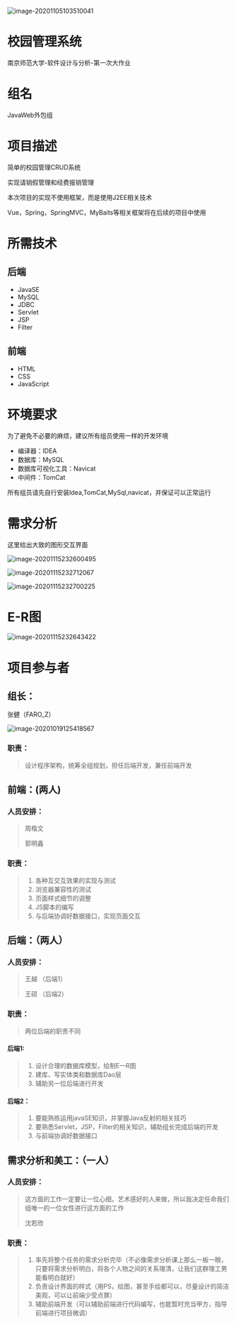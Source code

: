 ![image-20201105103510041](https://gitee.com/faro/images/raw/master/img/20201105103531.png)



# 校园管理系统

南京师范大学-软件设计与分析-第一次大作业



# 组名

JavaWeb外包组



# 项目描述

简单的校园管理CRUD系统

实现请销假管理和经费报销管理

本次项目的实现不使用框架，而是使用J2EE相关技术

Vue，Spring，SpringMVC，MyBaits等相关框架将在后续的项目中使用




# 所需技术

## 后端

* JavaSE
* MySQL
* JDBC
* Servlet
* JSP
* Filter

## 前端

* HTML
* CSS
* JavaScript



# 环境要求

为了避免不必要的麻烦，建议所有组员使用一样的开发环境

* 编译器：IDEA
* 数据库：MySQL
* 数据库可视化工具：Navicat
* 中间件：TomCat

所有组员请先自行安装Idea,TomCat,MySql,navicat，并保证可以正常运行



# 需求分析

这里给出大致的图形交互界面

![image-20201115232600495](https://gitee.com/faro/images/raw/master/img/20201115232724.png)

![image-20201115232712067](../../../../../../Pictures/typora/20201115232727-20201115232813184.png)

![image-20201115232700225](https://gitee.com/faro/images/raw/master/img/20201115232726.png)





# E-R图

![image-20201115232643422](../../../../../../Pictures/typora/20201115232725.png)



# 项目参与者

## 组长：

张健（FARO_Z）

![image-20201019125418567](https://gitee.com/faro/images/raw/master/img/20201019132909.png)

### 职责：

> 设计程序架构，统筹全组规划，担任后端开发，兼任前端开发



## 前端：(两人)

### 人员安排：

> 周楷文
>
>
> 郭明鑫

### 职责：

> 1. 各种互交互效果的实现与测试
> 2. 浏览器兼容性的测试
> 3. 页面样式细节的调整
> 4. JS脚本的编写
> 5. 与后端协调好数据接口，实现页面交互



## 后端：（两人）

### 人员安排：

> 王越 （后端1）
>
>
> 王硕 （后端2）

### 职责：

> 两位后端的职责不同

#### 后端1:

> 1. 设计合理的数据库模型，绘制E—R图
>2. 建库、写实体类和数据库Dao层
> 3. 辅助另一位后端进行开发

#### 后端2：

> 1. 要能熟练运用javaSE知识，并掌握Java反射的相关技巧
> 2. 要熟悉Servlet，JSP，Filter的相关知识，辅助组长完成后端的开发
> 3. 与前端协调好数据接口



## 需求分析和美工：（一人）

### 人员安排：

> 这方面的工作一定要让一位心细，艺术感好的人来做，所以我决定任命我们组唯一的一位女性进行这方面的工作
>
> 沈若欣

### 职责：

> 1. 率先将整个任务的需求分析完毕（不必像需求分析课上那么一板一眼，只要将需求分析明白，将各个人物之间的关系理清，让我们这群理工男能看明白就好）
> 2. 负责设计界面的样式（用PS，绘图，甚至手绘都可以，尽量设计的简洁美观，可以让前端少受点罪）
> 3. 辅助前端开发（可以辅助前端进行代码编写，也能暂时充当甲方，指导前端进行项目微调）




